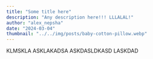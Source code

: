 ```yaml
---
title: "Some title here"
description: "Any description here!!! LLLALAL!"
author: "alex_nepsha"
date: "2024-03-04"
thumbnail: "../../img/posts/baby-cotton-pillow.webp"
---
```


KLMSKLA ASKLAKADSA ASKDASLDKASD LASKDAD
